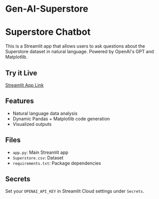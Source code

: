 # Gen-AI-Superstore
# Superstore Chatbot

This is a Streamlit app that allows users to ask questions about the Superstore dataset in natural language. Powered by OpenAI's GPT and Matplotlib.

## Try it Live
[Streamlit App Link](https://your-streamlit-app-url)

## Features
- Natural language data analysis
- Dynamic Pandas + Matplotlib code generation
- Visualized outputs

## Files
- `app.py`: Main Streamlit app
- `Superstore.csv`: Dataset
- `requirements.txt`: Package dependencies

## Secrets
Set your `OPENAI_API_KEY` in Streamlit Cloud settings under `Secrets`.

